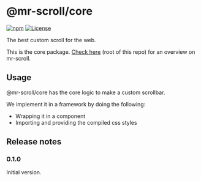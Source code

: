 # @mr-scroll/core

[![npm](https://img.shields.io/npm/v/@mr-scroll/core.svg)](https://www.npmjs.com/package/@mr-scroll/core)
[![License](https://img.shields.io/badge/license-MIT-blue.svg)](https://opensource.org/licenses/MIT)

The best custom scroll for the web.

This is the core package. [Check here](../..) (root of this repo) for an overview on mr-scroll.

## Usage

@mr-scroll/core has the core logic to make a custom scrollbar.

We implement it in a framework by doing the following:
- Wrapping it in a component
- Importing and providing the compiled css styles

## Release notes

### 0.1.0

Initial version.
